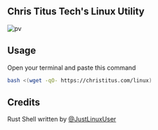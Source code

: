 ## Chris Titus Tech's Linux Utility

![pv](https://i.imgur.com/quoAwXf.png)

## Usage

Open your terminal and paste this command
```bash
bash <(wget -qO- https://christitus.com/linux)
```

## Credits
Rust Shell written by [@JustLinuxUser](https://github.com/JustLinuxUser)
